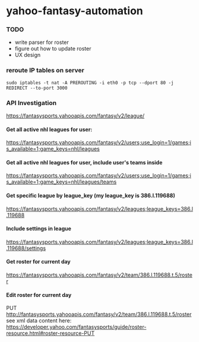 # yahoo-fantasy-automation

### TODO

- write parser for roster
- figure out how to update roster
- UX design

### reroute IP tables on server

```
sudo iptables -t nat -A PREROUTING -i eth0 -p tcp --dport 80 -j REDIRECT --to-port 3000
```

### API Investigation

https://fantasysports.yahooapis.com/fantasy/v2/league/

#### Get all active nhl leagues for user:
https://fantasysports.yahooapis.com/fantasy/v2/users;use_login=1/games;is_available=1;game_keys=nhl/leagues

#### Get all active nhl leagues for user, include user's teams inside
https://fantasysports.yahooapis.com/fantasy/v2/users;use_login=1/games;is_available=1;game_keys=nhl/leagues/teams

#### Get specific league by league_key (my league_key is 386.l.119688)
https://fantasysports.yahooapis.com/fantasy/v2/leagues;league_keys=386.l.119688

#### Include settings in league
https://fantasysports.yahooapis.com/fantasy/v2/leagues;league_keys=386.l.119688/settings

#### Get roster for current day
https://fantasysports.yahooapis.com/fantasy/v2/team/386.l.119688.t.5/roster

#### Edit roster for current day
PUT http://fantasysports.yahooapis.com/fantasy/v2/team/386.l.119688.t.5/roster
see xml data content here: https://developer.yahoo.com/fantasysports/guide/roster-resource.html#roster-resource-PUT
